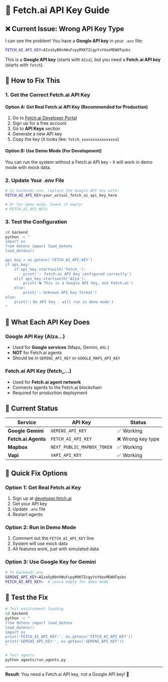 # 🔑 Fetch.ai API Key Guide

## ❌ **Current Issue: Wrong API Key Type**

I can see the problem! You have a **Google API key** in your `.env` file:
```bash
FETCH_AI_API_KEY=AIzaSyB0nXWuFcpyMXKTZcgyYxYdaxMEWUTqsbs
```

This is a **Google API key** (starts with `AIza`), but you need a **Fetch.ai API key** (starts with `fetch`).

## 🔧 **How to Fix This**

### **1. Get the Correct Fetch.ai API Key**

#### **Option A: Get Real Fetch.ai API Key (Recommended for Production)**
1. Go to [Fetch.ai Developer Portal](https://developer.fetch.ai/)
2. Sign up for a free account
3. Go to **API Keys** section
4. Generate a new API key
5. Copy the key (it looks like: `fetch_xxxxxxxxxxxxxxxx`)

#### **Option B: Use Demo Mode (For Development)**
You can run the system without a Fetch.ai API key - it will work in demo mode with mock data.

### **2. Update Your .env File**

```bash
# In backend/.env, replace the Google API key with:
FETCH_AI_API_KEY=your_actual_fetch_ai_api_key_here

# Or for demo mode, leave it empty:
# FETCH_AI_API_KEY=
```

### **3. Test the Configuration**

```bash
cd backend
python -c "
import os
from dotenv import load_dotenv
load_dotenv()

api_key = os.getenv('FETCH_AI_API_KEY')
if api_key:
    if api_key.startswith('fetch_'):
        print('✅ Fetch.ai API Key configured correctly')
    elif api_key.startswith('AIza'):
        print('❌ This is a Google API key, not Fetch.ai')
    else:
        print('⚠️ Unknown API key format')
else:
    print('ℹ️ No API key - will run in demo mode')
"
```

## 🚀 **What Each API Key Does**

### **Google API Key (AIza...)**
- Used for **Google services** (Maps, Gemini, etc.)
- **NOT** for Fetch.ai agents
- Should be in `GEMINI_API_KEY` or `GOOGLE_MAPS_API_KEY`

### **Fetch.ai API Key (fetch_...)**
- Used for **Fetch.ai agent network**
- Connects agents to the Fetch.ai blockchain
- Required for production deployment

## 🎯 **Current Status**

| Service | API Key | Status |
|---------|---------|--------|
| **Google Gemini** | `GEMINI_API_KEY` | ✅ Working |
| **Fetch.ai Agents** | `FETCH_AI_API_KEY` | ❌ Wrong key type |
| **Mapbox** | `NEXT_PUBLIC_MAPBOX_TOKEN` | ✅ Working |
| **Vapi** | `VAPI_API_KEY` | ✅ Working |

## 🔄 **Quick Fix Options**

### **Option 1: Get Real Fetch.ai Key**
1. Sign up at [developer.fetch.ai](https://developer.fetch.ai/)
2. Get your API key
3. Update `.env` file
4. Restart agents

### **Option 2: Run in Demo Mode**
1. Comment out the `FETCH_AI_API_KEY` line
2. System will use mock data
3. All features work, just with simulated data

### **Option 3: Use Google Key for Gemini**
```bash
# In backend/.env
GEMINI_API_KEY=AIzaSyB0nXWuFcpyMXKTZcgyYxYdaxMEWUTqsbs
FETCH_AI_API_KEY=  # Leave empty for demo mode
```

## 🧪 **Test the Fix**

```bash
# Test environment loading
cd backend
python -c "
from dotenv import load_dotenv
load_dotenv()
import os
print('FETCH_AI_API_KEY:', os.getenv('FETCH_AI_API_KEY'))
print('GEMINI_API_KEY:', os.getenv('GEMINI_API_KEY'))
"

# Test agents
python agents/run_agents.py
```

---

**Result**: You need a Fetch.ai API key, not a Google API key! 🔑
